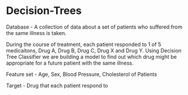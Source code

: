# Decision-Trees
Database - A collection of data about a set of patients who suffered from the same illness is taken.

During the course of treatment, each patient responded to 1 of 5 medicaitons, Drug A, Drug B, Drug C, Drug X and Drug Y.
Using Decision Tree Classifier we are building a model to find out which drug might be appropriate for a future patient with the same illness.

Feature set - Age, Sex, Blood Pressure, Cholesterol of Patients

Target - Drug that each patient respond to
